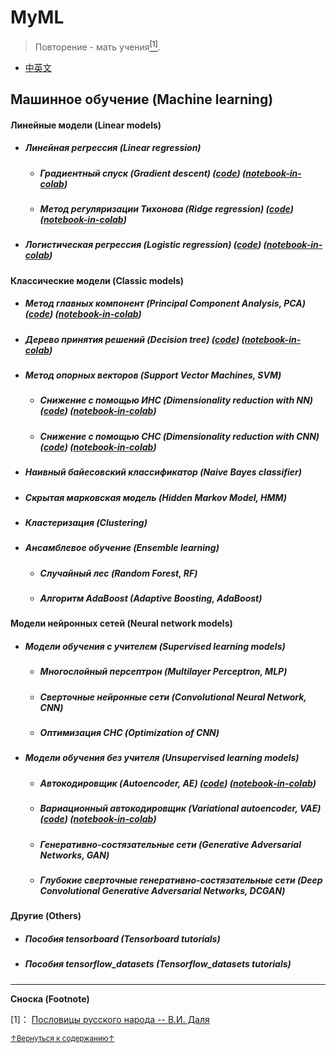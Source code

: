 # MyML
> Повторение - мать учения<a href='#fn1' name='fn1b'><sup>[1]</sup></a>.
- [中英文](README.md)

## Машинное обучение (Machine learning)

#### Линейные модели (Linear models)
- ##### Линейная регрессия (Linear regression)
    + ##### Градиентный спуск (Gradient descent) ([code](codes/Linear_models/linear_regression.py)) ([notebook-in-colab](notebooks(colab)/Linear_models/linear_regression.ipynb))
    + ##### Метод регуляризации Тихонова (Ridge regression) ([code](codes/Linear_models/RR.py)) ([notebook-in-colab](notebooks(colab)/Linear_models/RR.ipynb))
- ##### Логистическая регрессия (Logistic regression) ([code](codes/Linear_models/logistic_regression.py)) ([notebook-in-colab](notebooks(colab)/Linear_models/logistic_regression.ipynb))

#### Классические модели (Classic models)
- ##### Метод главных компонент (Principal Component Analysis, PCA) ([code](codes/Classic_models/PCA.py)) ([notebook-in-colab](notebooks(colab)/Classic_models/PCA.ipynb))
- ##### Дерево принятия решений (Decision tree) ([code](codes/Classic_models/Decision_tree.py)) ([notebook-in-colab](notebooks(colab)/Classic_models/Decision_tree.ipynb))
- ##### Метод опорных векторов (Support Vector Machines, SVM)
    + ##### Снижение с помощью ИНС (Dimensionality reduction with NN) ([code](codes/Classic_models/linear_SVM.py)) ([notebook-in-colab](notebooks(colab)/Classic_models/linear_SVM.ipynb))
    + ##### Снижение с помощью СНС (Dimensionality reduction with CNN) ([code](codes/Classic_models/linear_SVM(CNN).py)) ([notebook-in-colab](notebooks(colab)/Classic_models/linear_SVM(CNN).ipynb))
- ##### Наивный байесовский классификатор (Naive Bayes classifier)
- ##### Скрытая марковская модель (Hidden Markov Model, HMM)
- ##### Кластеризация (Clustering)
- ##### Ансамблевое обучение (Ensemble learning)
    + ##### Случайный лес (Random Forest, RF)
    + ##### Алгоритм AdaBoost (Adaptive Boosting, AdaBoost)

#### Модели нейронных сетей (Neural network models)
- ##### Модели обучения с учителем (Supervised learning models)
    + ##### Многослойный персептрон (Multilayer Perceptron, MLP)
    + ##### Сверточные нейронные сети (Convolutional Neural Network, CNN)
    + ##### Оптимизация СНС (Optimization of CNN)
- ##### Модели обучения без учителя (Unsupervised learning models)
    + ##### Автокодировщик (Autoencoder, AE) ([code](codes/Neural_network_models/Unsupervised_learning_model/VAE.py)) ([notebook-in-colab](notebooks(colab)/Neural_network_models/Unsupervised_learning_model/VAE.ipynb))
    + ##### Вариационный автокодировщик (Variational autoencoder, VAE) ([code](codes/Neural_network_models/Unsupervised_learning_model/VAE.py)) ([notebook-in-colab](notebooks(colab)/Neural_network_models/Unsupervised_learning_model/VAE.ipynb))
    + ##### Генеративно-состязательные сети (Generative Adversarial Networks, GAN)
    + ##### Глубокие сверточные генеративно-состязательные сети (Deep Convolutional Generative Adversarial Networks, DCGAN)

#### Другие (Others)
- ##### Пособия tensorboard (Tensorboard tutorials)
- ##### Пособия tensorflow_datasets (Tensorflow_datasets tutorials)

-----
**Сноска (Footnote)**

<a name='fn1'>[1]</a>： [Пословицы русского народа -- В.И. Даля](http://dslov.ru/txt/81/t81_168.htm)

<a href='#fn1b'><small>↑Вернуться к содержанию↑</small></a>
